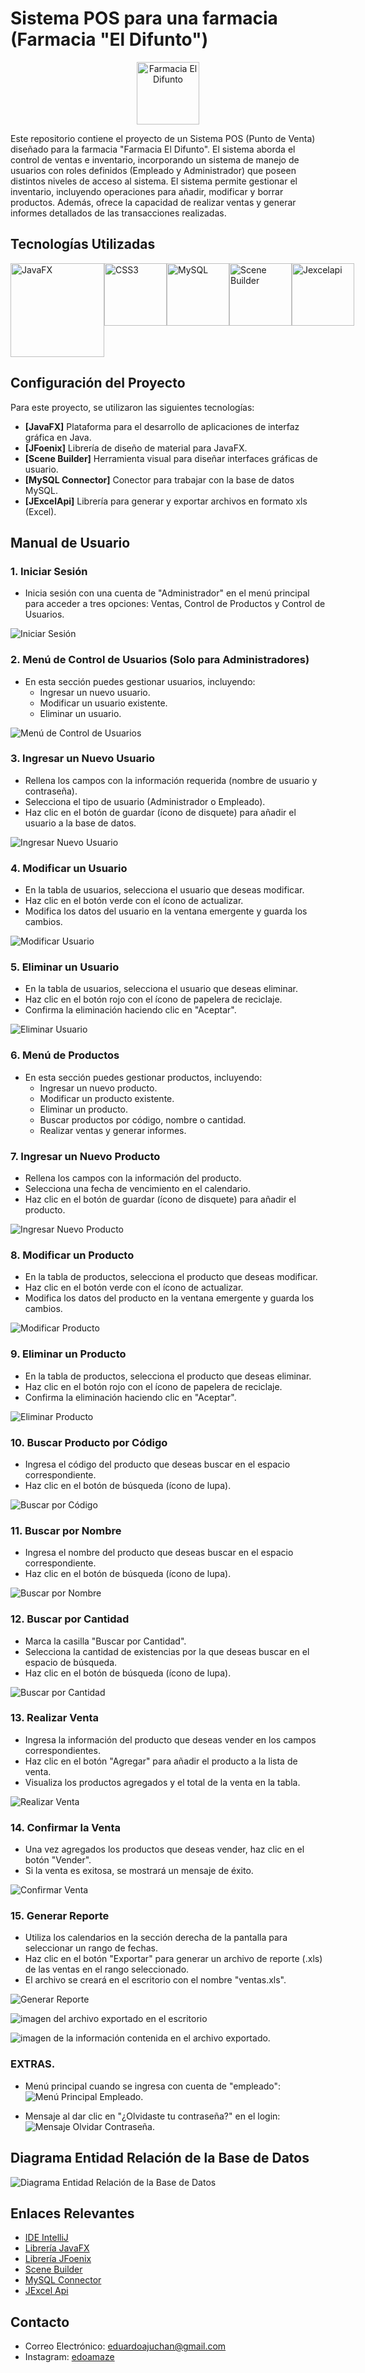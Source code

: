 # Sistema POS para una farmacia (Farmacia "El Difunto")

<div align="center">
  <img src="https://i.imgur.com/QGRAxgx.png" alt="Farmacia El Difunto" width="100"/>
</div>

Este repositorio contiene el proyecto de un Sistema POS (Punto de Venta) diseñado para la farmacia "Farmacia El Difunto". El sistema aborda el control de ventas e inventario, incorporando un sistema de manejo de usuarios con roles definidos (Empleado y Administrador) que poseen distintos niveles de acceso al sistema. El sistema permite gestionar el inventario, incluyendo operaciones para añadir, modificar y borrar productos. Además, ofrece la capacidad de realizar ventas y generar informes detallados de las transacciones realizadas.

## Tecnologías Utilizadas

<div style="display: flex;">
  <img src="https://repository-images.githubusercontent.com/400161932/257a8be2-bbf2-4218-a55b-219d819578b2" alt="JavaFX" width="150"/>
  <img src="https://upload.wikimedia.org/wikipedia/commons/thumb/6/62/CSS3_logo.svg/800px-CSS3_logo.svg.png" alt="CSS3" width="100"/>
  <img src="https://www.freepnglogos.com/uploads/logo-mysql-png/logo-mysql-mysql-logo-png-images-are-download-crazypng-21.png" alt="MySQL" width="100"/>
  <img src="https://i0.wp.com/gluonhq.com/wp-content/uploads/2015/02/SceneBuilderLogo.png?fit=781%2C781&ssl=1" alt="Scene Builder" width="100"/>
  <img src="https://static.vecteezy.com/system/resources/previews/009/617/298/non_2x/dap-triangle-letter-logo-design-with-triangle-shape-dap-triangle-logo-design-monogram-dap-triangle-logo-template-with-red-color-dap-triangular-logo-simple-elegant-and-luxurious-logo-vector.jpg" alt="Jexcelapi" width="100"/>
</div>

## Configuración del Proyecto

Para este proyecto, se utilizaron las siguientes tecnologías:

- **[JavaFX]** Plataforma para el desarrollo de aplicaciones de interfaz gráfica en Java.
- **[JFoenix]** Librería de diseño de material para JavaFX.
- **[Scene Builder]** Herramienta visual para diseñar interfaces gráficas de usuario.
- **[MySQL Connector]** Conector para trabajar con la base de datos MySQL.
- **[JExcelApi]** Librería para generar y exportar archivos en formato xls (Excel).

## Manual de Usuario

### 1. Iniciar Sesión

- Inicia sesión con una cuenta de "Administrador" en el menú principal para acceder a tres opciones: Ventas, Control de Productos y Control de Usuarios.

![Iniciar Sesión](https://i.imgur.com/WyQv5Hx.png)

### 2. Menú de Control de Usuarios (Solo para Administradores)

- En esta sección puedes gestionar usuarios, incluyendo: 
  - Ingresar un nuevo usuario.
  - Modificar un usuario existente.
  - Eliminar un usuario.

![Menú de Control de Usuarios](https://i.imgur.com/D4ZlYZu.png)

### 3. Ingresar un Nuevo Usuario

- Rellena los campos con la información requerida (nombre de usuario y contraseña).
- Selecciona el tipo de usuario (Administrador o Empleado).
- Haz clic en el botón de guardar (ícono de disquete) para añadir el usuario a la base de datos.

![Ingresar Nuevo Usuario](https://i.imgur.com/VwU0PLw.png)

### 4. Modificar un Usuario

- En la tabla de usuarios, selecciona el usuario que deseas modificar.
- Haz clic en el botón verde con el ícono de actualizar.
- Modifica los datos del usuario en la ventana emergente y guarda los cambios.

![Modificar Usuario](https://i.imgur.com/k2OsgSW.png)

### 5. Eliminar un Usuario

- En la tabla de usuarios, selecciona el usuario que deseas eliminar.
- Haz clic en el botón rojo con el ícono de papelera de reciclaje.
- Confirma la eliminación haciendo clic en "Aceptar".

![Eliminar Usuario](https://i.imgur.com/9KDQVrY.png)

### 6. Menú de Productos

- En esta sección puedes gestionar productos, incluyendo:
  - Ingresar un nuevo producto.
  - Modificar un producto existente.
  - Eliminar un producto.
  - Buscar productos por código, nombre o cantidad.
  - Realizar ventas y generar informes.

### 7. Ingresar un Nuevo Producto

- Rellena los campos con la información del producto.
- Selecciona una fecha de vencimiento en el calendario.
- Haz clic en el botón de guardar (ícono de disquete) para añadir el producto.

![Ingresar Nuevo Producto](https://i.imgur.com/ed83Q0v.png)

### 8. Modificar un Producto

- En la tabla de productos, selecciona el producto que deseas modificar.
- Haz clic en el botón verde con el ícono de actualizar.
- Modifica los datos del producto en la ventana emergente y guarda los cambios.

![Modificar Producto](https://i.imgur.com/QN19jUa.png)

### 9. Eliminar un Producto

- En la tabla de productos, selecciona el producto que deseas eliminar.
- Haz clic en el botón rojo con el ícono de papelera de reciclaje.
- Confirma la eliminación haciendo clic en "Aceptar".

![Eliminar Producto](https://i.imgur.com/PXL3eHF.png)

### 10. Buscar Producto por Código

- Ingresa el código del producto que deseas buscar en el espacio correspondiente.
- Haz clic en el botón de búsqueda (ícono de lupa).

![Buscar por Código](https://i.imgur.com/GKVElJF.png)

### 11. Buscar por Nombre

- Ingresa el nombre del producto que deseas buscar en el espacio correspondiente.
- Haz clic en el botón de búsqueda (ícono de lupa).

![Buscar por Nombre](https://i.imgur.com/EZkCQo3.png)

### 12. Buscar por Cantidad

- Marca la casilla "Buscar por Cantidad".
- Selecciona la cantidad de existencias por la que deseas buscar en el espacio de búsqueda.
- Haz clic en el botón de búsqueda (ícono de lupa).

![Buscar por Cantidad](https://i.imgur.com/yzTdJzy.png)

### 13. Realizar Venta

- Ingresa la información del producto que deseas vender en los campos correspondientes.
- Haz clic en el botón "Agregar" para añadir el producto a la lista de venta.
- Visualiza los productos agregados y el total de la venta en la tabla.

![Realizar Venta](https://i.imgur.com/aibgj7d.png)

### 14. Confirmar la Venta

- Una vez agregados los productos que deseas vender, haz clic en el botón "Vender".
- Si la venta es exitosa, se mostrará un mensaje de éxito.

![Confirmar Venta](https://i.imgur.com/rj9fFXy.png)

### 15. Generar Reporte

- Utiliza los calendarios en la sección derecha de la pantalla para seleccionar un rango de fechas.
- Haz clic en el botón "Exportar" para generar un archivo de reporte (.xls) de las ventas en el rango seleccionado.
- El archivo se creará en el escritorio con el nombre "ventas.xls".


![Generar Reporte](https://i.imgur.com/l68nKFO.png)

![imagen del archivo exportado en el escritorio](https://i.imgur.com/dJ0z3ou.png) 

![imagen de la información contenida en el archivo exportado](https://i.imgur.com/IVOjMfC.png).

### EXTRAS.
- Menú principal cuando se ingresa con cuenta de "empleado": ![Menú Principal Empleado](https://i.imgur.com/vg0P9TV.png).

- Mensaje al dar clic en "¿Olvidaste tu contraseña?" en el login: ![Mensaje Olvidar Contraseña](https://i.imgur.com/WnVzAnS.png).

## Diagrama Entidad Relación de la Base de Datos

![Diagrama Entidad Relación de la Base de Datos](https://i.imgur.com/EQtiuqc.png)

## Enlaces Relevantes
- [IDE IntelliJ ](https://www.jetbrains.com/es-es/idea/download/?section=windows)
- [Librería JavaFX](https://openjfx.io/)
- [Librería JFoenix](https://github.com/sshahine/JFoenix)
- [Scene Builder](https://gluonhq.com/products/scene-builder/)
- [MySQL Connector](https://dev.mysql.com/downloads/connector/j/)
- [JExcel Api](https://jexcelapi.sourceforge.net/)

## Contacto

- Correo Electrónico: eduardoajuchan@gmail.com
- Instagram: [edoamaze](https://www.instagram.com/edoamaze/)

